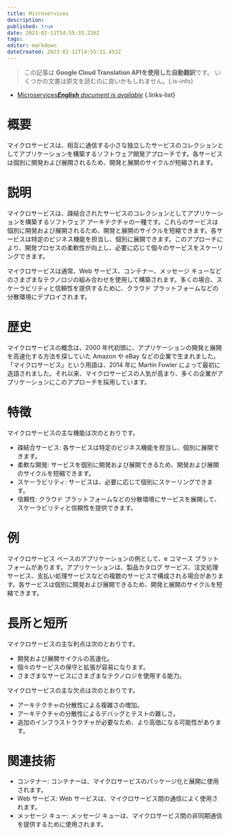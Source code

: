 ```yaml
---
title: Microservices
description: 
published: true
date: 2023-02-11T14:55:33.226Z
tags: 
editor: markdown
dateCreated: 2023-02-11T14:55:31.453Z
---
```


> この記事は **Google Cloud Translation APIを使用した自動翻訳**です。
いくつかの文書は原文を読むのに良いかもしれません。{.is-info}



- [Microservices***English** document is available*](/en/Knowledge-base/Dictionary/microservices)
{.links-list}


# 概要
マイクロサービスは、相互に通信する小さな独立したサービスのコレクションとしてアプリケーションを構築するソフトウェア開発アプローチです。各サービスは個別に開発および展開されるため、開発と展開のサイクルが短縮されます。

# 説明
マイクロサービスは、疎結合されたサービスのコレクションとしてアプリケーションを構築するソフトウェア アーキテクチャの一種です。これらのサービスは個別に開発および展開されるため、開発と展開のサイクルを短縮できます。各サービスは特定のビジネス機能を担当し、個別に展開できます。このアプローチにより、開発プロセスの柔軟性が向上し、必要に応じて個々のサービスをスケーリングできます。

マイクロサービスは通常、Web サービス、コンテナー、メッセージ キューなどのさまざまなテクノロジの組み合わせを使用して構築されます。多くの場合、スケーラビリティと信頼性を提供するために、クラウド プラットフォームなどの分散環境にデプロイされます。

# 歴史
マイクロサービスの概念は、2000 年代初頭に、アプリケーションの開発と展開を高速化する方法を探していた Amazon や eBay などの企業で生まれました。 「マイクロサービス」という用語は、2014 年に Martin Fowler によって最初に造語されました。それ以来、マイクロサービスの人気が高まり、多くの企業がアプリケーションにこのアプローチを採用しています。

# 特徴
マイクロサービスの主な機能は次のとおりです。

- 疎結合サービス: 各サービスは特定のビジネス機能を担当し、個別に展開できます。
- 柔軟な開発: サービスを個別に開発および展開できるため、開発および展開のサイクルを短縮できます。
- スケーラビリティ: サービスは、必要に応じて個別にスケーリングできます。
- 信頼性: クラウド プラットフォームなどの分散環境にサービスを展開して、スケーラビリティと信頼性を提供できます。

# 例
マイクロサービス ベースのアプリケーションの例として、e コマース プラットフォームがあります。アプリケーションは、製品カタログ サービス、注文処理サービス、支払い処理サービスなどの複数のサービスで構成される場合があります。各サービスは個別に開発および展開できるため、開発と展開のサイクルを短縮できます。

# 長所と短所
マイクロサービスの主な利点は次のとおりです。

- 開発および展開サイクルの高速化。
- 個々のサービスの保守と拡張が容易になります。
- さまざまなサービスにさまざまなテクノロジを使用する能力。

マイクロサービスの主な欠点は次のとおりです。

- アーキテクチャの分散性による複雑さの増加。
- アーキテクチャの分散性によるデバッグとテストの難しさ。
- 追加のインフラストラクチャが必要なため、より高価になる可能性があります。

# 関連技術
- コンテナー: コンテナーは、マイクロサービスのパッケージ化と展開に使用されます。
- Web サービス: Web サービスは、マイクロサービス間の通信によく使用されます。
- メッセージ キュー: メッセージ キューは、マイクロサービス間の非同期通信を提供するために使用されます。